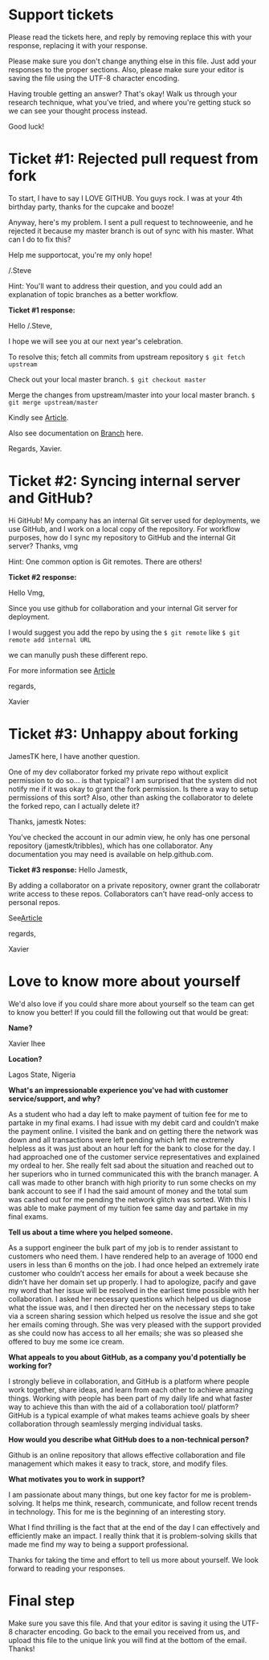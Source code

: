 # Support tickets 
Please read the tickets here, and reply by removing replace this with your response,
replacing it with your response.

Please make sure you don't change anything else in this file. Just add your responses to the
proper sections. Also, please make sure your editor is saving the file using the UTF-8
character encoding.

Having trouble getting an answer? That's okay! Walk us through your research technique,
what you've tried, and where you're getting stuck so we can see your thought process
instead.

Good luck!

# Ticket #1: Rejected pull request from fork

To start, I have to say I LOVE GITHUB. You guys rock. I was at your 4th birthday party,
thanks for the cupcake and booze!

Anyway, here's my problem. I sent a pull request to technoweenie, and he rejected it because
my master branch is out of sync with his master. What can I do to fix this?

Help me supportocat, you're my only hope!

/.Steve

Hint: You'll want to address their question, and you could add an explanation of topic
branches as a better workflow.

**Ticket #1 response:** 

Hello /.Steve,

I hope we will see you at our next year's celebration.

To resolve this;
fetch all commits from upstream repository
`$ git fetch upstream`

Check out your local master branch.
`$ git checkout master`

Merge the changes from upstream/master into your local master branch. 
`$ git merge upstream/master`

Kindly see [Article](https://help.github.com/en/github/collaborating-with-issues-and-pull-requests/syncing-a-fork).

Also see documentation on [Branch](https://help.github.com/en/github/collaborating-with-issues-and-pull-requests/about-branches) here.

Regards, Xavier.

# Ticket #2: Syncing internal server and GitHub?
Hi GitHub! My company has an internal Git server used for deployments, we use GitHub,
and I work on a local copy of the repository. For workflow purposes, how do I sync my
repository to GitHub and the internal Git server?
Thanks,
vmg

Hint: One common option is Git remotes. There are others!

**Ticket #2 response:**

Hello Vmg,

Since you use github for collaboration and your internal Git server for deployment.

I would suggest you add the repo by using the `$ git remote` like `$ git remote add internal URL`

we can manully push these different repo.

For more information see [Article](https://help.github.com/en/github/using-git/adding-a-remote)

regards,

Xavier

# Ticket #3: Unhappy about forking

JamesTK here, I have another question.

One of my dev collaborator forked my private repo without explicit permission to do so... is
that typical? I am surprised that the system did not notify me if it was okay to grant the fork
permission. Is there a way to setup permissions of this sort? Also, other than asking the
collaborator to delete the forked repo, can I actually delete it?

Thanks, jamestk
Notes:

You've checked the account in our admin view, he only has one personal repository
(jamestk/tribbles), which has one collaborator. Any documentation you may need is available
on help.github.com.

**Ticket #3 response:**
 Hello Jamestk,

By adding a collaborator on a private repository, owner grant the collaboratr write access to these repos.
Collaborators can't have read-only access to personal repos.

See[Article](https://help.github.com/en/github/setting-up-and-managing-your-github-user-account/permission-levels-for-a-user-account-repository#collaborator-access-on-a-repository-owned-by-a-user-account)

regards,

Xavier

# Love to know more about yourself
We'd also love if you could share more about yourself so the team can get to know you
better! If you could fill the following out that would be great:

**Name?**

Xavier Ihee

**Location?**

Lagos State, Nigeria

**What's an impressionable experience you've had with customer service/support, and why?**

As a student who had a day left to make payment of tuition fee for me to partake in my final exams. I had issue with my debit card and couldn’t make the payment online. I visited the bank and on getting there the network was down and all transactions were left pending which left me extremely helpless as it was just about an hour left for the bank to close for the day. I had approached one of the customer service representatives and explained my ordeal to her. She really felt sad about the situation and reached out to her superiors who in turned communicated this with the branch manager. A call was made to other branch with high priority to run some checks on my bank account to see if I had the said amount of money and the total sum was cashed out for me pending the network glitch was sorted. With this I was able to make payment of my tuition fee same day and partake in my final exams.

**Tell us about a time where you helped someone.**

As a support engineer the bulk part of my job is to render assistant to customers who need them. I have rendered help to an average of 1000 end users in less than 6 months on the job. I had once helped an extremely irate customer who couldn’t access her emails for about a week because she didn’t have her domain set up properly. I had to apologize, pacify and gave my word that her issue will be resolved in the earliest time possible with her collaboration. I asked her necessary questions which helped us diagnose what the issue was, and I then directed her on the necessary steps to take via a screen sharing session which helped us resolve the issue and she got her emails coming through. She was very pleased with the support provided as she could now has access to all her emails; she was so pleased she offered to buy me some ice cream.

**What appeals to you about GitHub, as a company you'd potentially be working for?**

I strongly believe in collaboration, and GitHub is a platform where people work together, share ideas, and learn from each other to achieve amazing things. 
Working with people has been part of my daily life and what faster way to achieve this than with the aid of a collaboration tool/ platform?  
GitHub is a typical example of what makes teams achieve goals by sheer collaboration through seamlessly merging individual tasks.


**How would you describe what GitHub does to a non-technical person?**

Github is an online repository that allows effective collaboration and file management which makes it easy to track, store, and modify files.

**What motivates you to work in support?**

I am passionate about many things, but one key factor for me is problem-solving. It helps me think, research, communicate, and follow recent trends in technology. This for me is the beginning of an interesting story.

What I find thrilling is the fact that at the end of the day I can effectively and efficiently make an impact. I really think that it is problem-solving skills that made me find my way to being a support professional.


Thanks for taking the time and effort to tell us more about yourself. We look forward to reading your responses.

# Final step
Make sure you save this file. And that your editor is saving it using the UTF-8 character
encoding. Go back to the email you received from us, and upload this file to the unique link
you will find at the bottom of the email.
Thanks!
